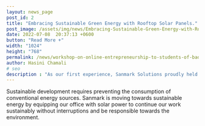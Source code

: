 ```yaml
---
layout: news_page 
post_id: 2
title: "Embracing Sustainable Green Energy with Rooftop Solar Panels."
post_image: /assets/img/news/Embracing-Sustainable-Green-Energy-with-Rooftop-Solar-Panels-post-image.webp
date: 2022-07-08  20:37:13 +0600
button: "Read More +"
width: "1024"
height: "768"
permalink: /news/workshop-on-online-entrepreneurship-to-students-of-baddegama-national-vocational-training-institute/
author: Hasini Chamali
# seo
description : "As our first experience, Sanmark Solutions proudly held a Leadership Development Programme on the 22nd of October."
---
```


Sustainable development requires preventing the consumption of conventional energy sources. Sanmark is moving towards sustainable energy by equipping our office with solar power to continue our work sustainably without interruptions and be responsible towards the environment.

 
